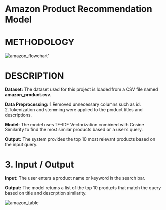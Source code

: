 #  **Amazon Product Recommendation Model**

# METHODOLOGY
![amazon_flowchart'](https://github.com/user-attachments/assets/1f90fe97-cc4f-49d7-8f40-641c591b81ad)

# DESCRIPTION

 **Dataset:** The dataset used for this project is loaded from a CSV file named **amazon_product.csv**.
 
**Data Preprocessing:** 1.Removed unnecessary columns such as id.
2.Tokenization and stemming were applied to the product titles and descriptions.

**Model:** The model uses TF-IDF Vectorization combined with Cosine Similarity to find the most similar products based on a user’s query.

**Output:** The system provides the top 10 most relevant products based on the input query.

# 3. Input / Output

**Input:** The user enters a product name or keyword in the search bar.

**Output:** The model returns a list of the top 10 products that match the query based on title and description similarity.


![amazon_table](https://github.com/user-attachments/assets/628fe168-e884-43a1-858e-3a3a349d77c6)



